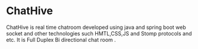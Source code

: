 # ChatHive
ChatHive is real time chatroom developed using java and spring boot web socket and other technologies such HMTL,CSS,JS and Stomp protocols and etc. It is Full Duplex Bi directional chat room .
